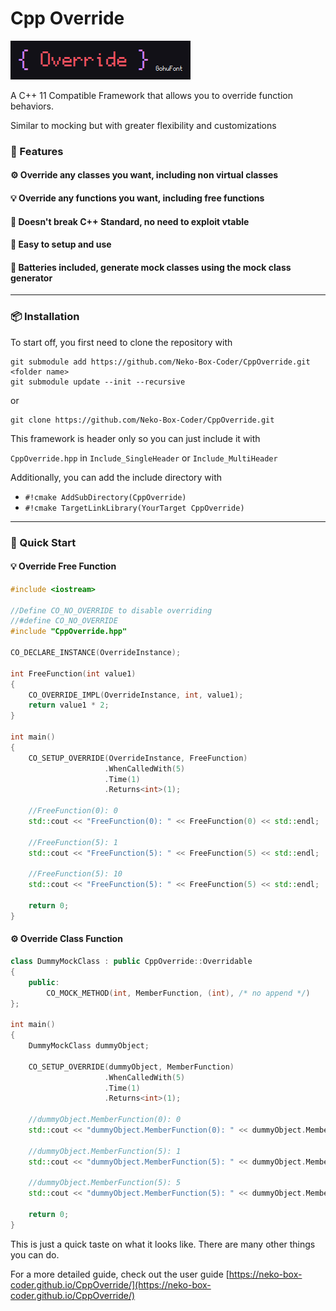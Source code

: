 # Cpp Override

![](./Logo.png)

A C++ 11 Compatible Framework that allows you to override function behaviors. 

Similar to mocking but with greater flexibility and customizations

### 🚀 Features
#### ⚙️ Override any classes you want, including **non virtual classes**
#### 💡 Override any functions you want, including **free functions**
#### 📑 Doesn't break **C++ Standard**, no need to exploit vtable
#### 🔌 Easy to setup and use
#### 🔋 Batteries included, generate mock classes using the mock class generator

---

### 📦️ Installation

To start off, you first need to clone the repository with
```shell
git submodule add https://github.com/Neko-Box-Coder/CppOverride.git <folder name>
git submodule update --init --recursive
```
or
```shell
git clone https://github.com/Neko-Box-Coder/CppOverride.git
```

This framework is header only so you can just include it with

`CppOverride.hpp` in `Include_SingleHeader` or `Include_MultiHeader`

Additionally, you can add the include directory with

- `#!cmake AddSubDirectory(CppOverride)`
- `#!cmake TargetLinkLibrary(YourTarget CppOverride)`

---

### 🏃 Quick Start

#### 💡 Override Free Function
```cpp
#include <iostream>

//Define CO_NO_OVERRIDE to disable overriding
//#define CO_NO_OVERRIDE
#include "CppOverride.hpp"

CO_DECLARE_INSTANCE(OverrideInstance);

int FreeFunction(int value1)
{
    CO_OVERRIDE_IMPL(OverrideInstance, int, value1);
    return value1 * 2;
}

int main()
{
    CO_SETUP_OVERRIDE(OverrideInstance, FreeFunction)
                     .WhenCalledWith(5)
                     .Time(1)
                     .Returns<int>(1);
    
    //FreeFunction(0): 0
    std::cout << "FreeFunction(0): " << FreeFunction(0) << std::endl;
    
    //FreeFunction(5): 1
    std::cout << "FreeFunction(5): " << FreeFunction(5) << std::endl;
    
    //FreeFunction(5): 10
    std::cout << "FreeFunction(5): " << FreeFunction(5) << std::endl;
    
    return 0;
}
```

#### ⚙️ Override Class Function
```cpp
class DummyMockClass : public CppOverride::Overridable
{
    public:
        CO_MOCK_METHOD(int, MemberFunction, (int), /* no append */)
};

int main()
{
    DummyMockClass dummyObject;
    
    CO_SETUP_OVERRIDE(dummyObject, MemberFunction)
                     .WhenCalledWith(5)
                     .Time(1)
                     .Returns<int>(1);
    
    //dummyObject.MemberFunction(0): 0
    std::cout << "dummyObject.MemberFunction(0): " << dummyObject.MemberFunction(0) << std::endl;
    
    //dummyObject.MemberFunction(5): 1
    std::cout << "dummyObject.MemberFunction(5): " << dummyObject.MemberFunction(5) << std::endl;
    
    //dummyObject.MemberFunction(5): 5
    std::cout << "dummyObject.MemberFunction(5): " << dummyObject.MemberFunction(5) << std::endl;
    
    return 0;
}
```

This is just a quick taste on what it looks like. 
There are many other things you can do. 

For a more detailed guide, check out the user guide
[https://neko-box-coder.github.io/CppOverride/](https://neko-box-coder.github.io/CppOverride/)
